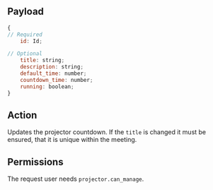 ## Payload
```js
{
// Required
    id: Id;

// Optional
    title: string;
    description: string;
    default_time: number;
    countdown_time: number;
    running: boolean;
}
```

## Action
Updates the projector countdown. If the `title` is changed it must be ensured, that it is unique within the meeting.

## Permissions
The request user needs `projector.can_manage`.
